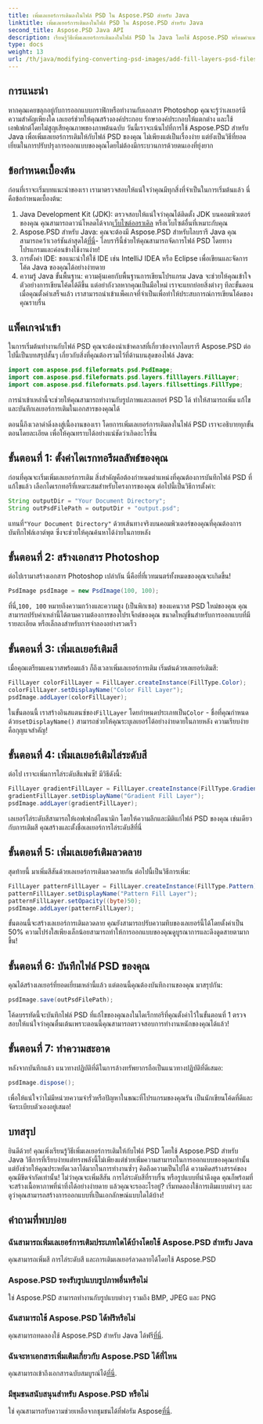 ```yaml
---
title: เพิ่มเลเยอร์การเติมลงในไฟล์ PSD ใน Aspose.PSD สำหรับ Java
linktitle: เพิ่มเลเยอร์การเติมลงในไฟล์ PSD ใน Aspose.PSD สำหรับ Java
second_title: Aspose.PSD Java API
description: เรียนรู้วิธีเพิ่มเลเยอร์การเติมลงในไฟล์ PSD ใน Java โดยใช้ Aspose.PSD พร้อมคำแนะนำทีละขั้นตอนของเรา ปรับปรุงการออกแบบของคุณ
type: docs
weight: 13
url: /th/java/modifying-converting-psd-images/add-fill-layers-psd-files/
---
```

## การแนะนำ
หากคุณเคยขลุกอยู่กับการออกแบบกราฟิกหรือทำงานกับเอกสาร Photoshop คุณจะรู้ว่าเลเยอร์มีความสำคัญเพียงใด เลเยอร์ช่วยให้คุณสร้างองค์ประกอบ รักษาองค์ประกอบให้แตกต่าง และใช้เอฟเฟกต์โดยไม่สูญเสียคุณภาพของภาพต้นฉบับ วันนี้เราจะเน้นไปที่การใช้ Aspose.PSD สำหรับ Java เพื่อเพิ่มเลเยอร์การเติมให้กับไฟล์ PSD ของคุณ ไม่เพียงแต่เป็นเรื่องง่าย แต่ยังเป็นวิธีที่ยอดเยี่ยมในการปรับปรุงการออกแบบของคุณโดยไม่ต้องมีกระบวนการด้วยตนเองที่ยุ่งยาก
## ข้อกำหนดเบื้องต้น
ก่อนที่เราจะเริ่มบทแนะนำของเรา เรามาตรวจสอบให้แน่ใจว่าคุณมีทุกสิ่งที่จำเป็นในการเริ่มต้นแล้ว นี่คือข้อกำหนดเบื้องต้น:
1.  Java Development Kit (JDK): ตรวจสอบให้แน่ใจว่าคุณได้ติดตั้ง JDK บนคอมพิวเตอร์ของคุณ คุณสามารถดาวน์โหลดได้จาก[เว็บไซต์ออราเคิล](https://www.oracle.com/java/technologies/javase-jdk11-downloads.html) หรือเว็บไซต์อื่นที่เหมาะกับคุณ
2.  Aspose.PSD สำหรับ Java: คุณจะต้องมี Aspose.PSD สำหรับไลบรารี Java คุณสามารถคว้าเวอร์ชันล่าสุดได้[ที่นี่](https://releases.aspose.com/psd/java/)- ไลบรารีนี้ช่วยให้คุณสามารถจัดการไฟล์ PSD โดยทางโปรแกรมและค่อนข้างใช้งานง่าย!
3. การตั้งค่า IDE: ขอแนะนำให้ใช้ IDE เช่น IntelliJ IDEA หรือ Eclipse เพื่อเขียนและจัดการโค้ด Java ของคุณได้อย่างง่ายดาย
4. ความรู้ Java ขั้นพื้นฐาน: ความคุ้นเคยกับพื้นฐานการเขียนโปรแกรม Java จะช่วยให้คุณเข้าใจตัวอย่างการเขียนโค้ดได้ดีขึ้น แต่อย่ากังวลหากคุณเป็นมือใหม่ เราจะแยกย่อยสิ่งต่างๆ ทีละขั้นตอน
เมื่อคุณตั้งค่าเสร็จแล้ว เราสามารถนำเข้าแพ็คเกจที่จำเป็นเพื่อทำให้ประสบการณ์การเขียนโค้ดของคุณราบรื่น
## แพ็คเกจนำเข้า
ในการเริ่มต้นทำงานกับไฟล์ PSD คุณจะต้องนำเข้าคลาสที่เกี่ยวข้องจากไลบรารี Aspose.PSD ต่อไปนี้เป็นบทสรุปสั้นๆ เกี่ยวกับสิ่งที่คุณต้องรวมไว้ที่ด้านบนสุดของไฟล์ Java:
```java
import com.aspose.psd.fileformats.psd.PsdImage;
import com.aspose.psd.fileformats.psd.layers.filllayers.FillLayer;
import com.aspose.psd.fileformats.psd.layers.fillsettings.FillType;
```
การนำเข้าเหล่านี้จะช่วยให้คุณสามารถทำงานกับรูปภาพและเลเยอร์ PSD ได้ ทำให้สามารถเพิ่ม แก้ไข และบันทึกเลเยอร์การเติมในเอกสารของคุณได้

ตอนนี้ถึงเวลาดำดิ่งลงสู่เนื้องานของเรา โดยการเพิ่มเลเยอร์การเติมลงในไฟล์ PSD เราจะอธิบายทุกขั้นตอนโดยละเอียด เพื่อให้คุณทราบได้อย่างแน่ชัดว่าเกิดอะไรขึ้น
## ขั้นตอนที่ 1: ตั้งค่าไดเรกทอรีผลลัพธ์ของคุณ
ก่อนที่คุณจะเริ่มเพิ่มเลเยอร์การเติม สิ่งสำคัญคือต้องกำหนดตำแหน่งที่คุณต้องการบันทึกไฟล์ PSD ที่แก้ไขแล้ว เลือกไดเรกทอรีที่เหมาะสมสำหรับโครงการของคุณ ต่อไปนี้เป็นวิธีการตั้งค่า:
```java
String outputDir = "Your Document Directory";
String outPsdFilePath = outputDir + "output.psd";
```
 แทนที่`"Your Document Directory"` ด้วยเส้นทางจริงบนคอมพิวเตอร์ของคุณที่คุณต้องการบันทึกไฟล์เอาต์พุต ซึ่งจะช่วยให้คุณค้นหาได้ง่ายในภายหลัง
## ขั้นตอนที่ 2: สร้างเอกสาร Photoshop
ต่อไปเรามาสร้างเอกสาร Photoshop เปล่ากัน นี่คือที่ที่เวทมนตร์ทั้งหมดของคุณจะเกิดขึ้น!
```java
PsdImage psdImage = new PsdImage(100, 100);
```
 ที่นี่,`100, 100` หมายถึงความกว้างและความสูง (เป็นพิกเซล) ของแคนวาส PSD ใหม่ของคุณ คุณสามารถปรับค่าเหล่านี้ได้ตามความต้องการของโปรเจ็กต์ของคุณ ขนาดใหญ่ขึ้นสำหรับการออกแบบที่มีรายละเอียด หรือเล็กลงสำหรับการจำลองอย่างรวดเร็ว
## ขั้นตอนที่ 3: เพิ่มเลเยอร์เติมสี
เมื่อคุณเตรียมแคนวาสพร้อมแล้ว ก็ถึงเวลาเพิ่มเลเยอร์การเติม เริ่มต้นด้วยเลเยอร์เติมสี:
```java
FillLayer colorFillLayer = FillLayer.createInstance(FillType.Color);
colorFillLayer.setDisplayName("Color Fill Layer");
psdImage.addLayer(colorFillLayer);
```
 ในขั้นตอนนี้ เราสร้างอินสแตนซ์ของ`FillLayer` โดยกำหนดประเภทเป็น`Color` - ชื่อที่คุณกำหนดด้วย`setDisplayName()` สามารถช่วยให้คุณระบุเลเยอร์ได้อย่างง่ายดายในภายหลัง ความเรียบง่ายคือกุญแจสำคัญ!
## ขั้นตอนที่ 4: เพิ่มเลเยอร์เติมไล่ระดับสี
ต่อไป เราจะเพิ่มการไล่ระดับสีแฟนซี! มีวิธีดังนี้:
```java
FillLayer gradientFillLayer = FillLayer.createInstance(FillType.Gradient);
gradientFillLayer.setDisplayName("Gradient Fill Layer");
psdImage.addLayer(gradientFillLayer);
```
เลเยอร์ไล่ระดับสีสามารถให้เอฟเฟกต์ไดนามิก โดยให้ความลึกและมิติแก่ไฟล์ PSD ของคุณ เช่นเดียวกับการเติมสี คุณสร้างและตั้งชื่อเลเยอร์การไล่ระดับสีที่นี่
## ขั้นตอนที่ 5: เพิ่มเลเยอร์เติมลวดลาย
สุดท้ายนี้ มาเพิ่มสีสันด้วยเลเยอร์การเติมลวดลายกัน ต่อไปนี้เป็นวิธีการเพิ่ม:
```java
FillLayer patternFillLayer = FillLayer.createInstance(FillType.Pattern);
patternFillLayer.setDisplayName("Pattern Fill Layer");
patternFillLayer.setOpacity((byte)50);
psdImage.addLayer(patternFillLayer);
```
ขั้นตอนนี้จะสร้างเลเยอร์การเติมลวดลาย คุณยังสามารถปรับความทึบของเลเยอร์นี้ได้โดยตั้งค่าเป็น 50% ความโปร่งใสเพียงเล็กน้อยสามารถทำให้การออกแบบของคุณดูบูรณาการและดึงดูดสายตามากขึ้น!
## ขั้นตอนที่ 6: บันทึกไฟล์ PSD ของคุณ
คุณได้สร้างเลเยอร์ที่ยอดเยี่ยมเหล่านี้แล้ว แต่ตอนนี้คุณต้องบันทึกงานของคุณ มาสรุปกัน:
```java
psdImage.save(outPsdFilePath);
```
โค้ดบรรทัดนี้จะบันทึกไฟล์ PSD ที่แก้ไขของคุณลงในไดเร็กทอรีที่คุณตั้งค่าไว้ในขั้นตอนที่ 1 ตรวจสอบให้แน่ใจว่าคุณตื่นเต้นเพราะตอนนี้คุณสามารถตรวจสอบการทำงานหนักของคุณได้แล้ว!
## ขั้นตอนที่ 7: ทำความสะอาด
หลังจากบันทึกแล้ว แนวทางปฏิบัติที่ดีในการล้างทรัพยากรถือเป็นแนวทางปฏิบัติที่ดีเสมอ:
```java
psdImage.dispose();
```
เพื่อให้แน่ใจว่าไม่มีหน่วยความจำรั่วหรือปัญหาในขณะที่โปรแกรมของคุณรัน เป็นนักเขียนโค้ดที่ดีและจัดระเบียบตัวเองอยู่เสมอ!
## บทสรุป
ยินดีด้วย! คุณเพิ่งเรียนรู้วิธีเพิ่มเลเยอร์การเติมให้กับไฟล์ PSD โดยใช้ Aspose.PSD สำหรับ Java วิธีการที่เรียบง่ายแต่ทรงพลังนี้ไม่เพียงแต่ช่วยเพิ่มความสามารถในการออกแบบของคุณเท่านั้น แต่ยังช่วยให้คุณประหยัดเวลาได้มากในการทำงานซ้ำๆ คิดถึงความเป็นไปได้ ความคิดสร้างสรรค์ของคุณมีขีดจำกัดเท่านั้น! ไม่ว่าคุณจะเพิ่มสีสัน การไล่ระดับสีที่ราบรื่น หรือรูปแบบที่น่าดึงดูด คุณก็พร้อมที่จะสร้างเนื้อหาภาพที่น่าทึ่งได้อย่างง่ายดาย
แล้วคุณจะรออะไรอยู่? เริ่มทดลองใช้การเติมแบบต่างๆ และดูว่าคุณสามารถสร้างการออกแบบที่เป็นเอกลักษณ์แบบใดได้บ้าง!
## คำถามที่พบบ่อย
### ฉันสามารถเพิ่มเลเยอร์การเติมประเภทใดได้บ้างโดยใช้ Aspose.PSD สำหรับ Java
คุณสามารถเพิ่มสี การไล่ระดับสี และการเติมเลเยอร์ลวดลายได้โดยใช้ Aspose.PSD
### Aspose.PSD รองรับรูปแบบรูปภาพอื่นหรือไม่
ใช่ Aspose.PSD สามารถทำงานกับรูปแบบต่างๆ รวมถึง BMP, JPEG และ PNG
### ฉันสามารถใช้ Aspose.PSD ได้ฟรีหรือไม่
คุณสามารถทดลองใช้ Aspose.PSD สำหรับ Java ได้ฟรี[ที่นี่](https://releases.aspose.com/).
### ฉันจะหาเอกสารเพิ่มเติมเกี่ยวกับ Aspose.PSD ได้ที่ไหน
 คุณสามารถเข้าถึงเอกสารฉบับสมบูรณ์ได้[ที่นี่](https://reference.aspose.com/psd/java/).
### มีชุมชนสนับสนุนสำหรับ Aspose.PSD หรือไม่
 ใช่ คุณสามารถรับความช่วยเหลือจากชุมชนได้ที่ฟอรัม Aspose[ที่นี่](https://forum.aspose.com/c/psd/34).